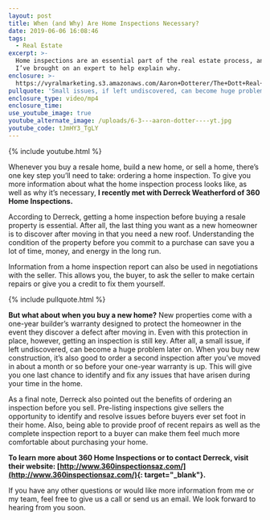```yaml
---
layout: post
title: When (and Why) Are Home Inspections Necessary?
date: 2019-06-06 16:08:46
tags:
  - Real Estate
excerpt: >-
  Home inspections are an essential part of the real estate process, and today
  I’ve brought on an expert to help explain why.
enclosure: >-
  https://vyralmarketing.s3.amazonaws.com/Aaron+Dotterer/The+Dott+Real+Estate+Group-+When+(and+Why)+Are+Home+Inspections+Necessary_.mp4
pullquote: 'Small issues, if left undiscovered, can become huge problems later on.'
enclosure_type: video/mp4
enclosure_time:
use_youtube_image: true
youtube_alternate_image: /uploads/6-3---aaron-dotter----yt.jpg
youtube_code: tJmHY3_TgLY
---
```


{% include youtube.html %}

Whenever you buy a resale home, build a new home, or sell a home, there’s one key step you’ll need to take: ordering a home inspection. To give you more information about what the home inspection process looks like, as well as why it’s necessary, **I recently met with Derreck Weatherford of 360 Home Inspections.**&nbsp;

According to Derreck, getting a home inspection before buying a resale property is essential. After all, the last thing you want as a new homeowner is to discover after moving in that you need a new roof. Understanding the condition of the property before you commit to a purchase can save you a lot of time, money, and energy in the long run.&nbsp;

Information from a home inspection report can also be used in negotiations with the seller. This allows you, the buyer, to ask the seller to make certain repairs or give you a credit to fix them yourself.&nbsp;

{% include pullquote.html %}

**But what about when you buy a new home?** New properties come with a one-year builder’s warranty designed to protect the homeowner in the event they discover a defect after moving in. Even with this protection in place, however, getting an inspection is still key. After all, a small issue, if left undiscovered, can become a huge problem later on. When you buy new construction, it’s also good to order a second inspection after you’ve moved in about a month or so before your one-year warranty is up. This will give you one last chance to identify and fix any issues that have arisen during your time in the home.&nbsp;

As a final note, Derreck also pointed out the benefits of ordering an inspection before you sell. Pre-listing inspections give sellers the opportunity to identify and resolve issues before buyers ever set foot in their home. Also, being able to provide proof of recent repairs as well as the complete inspection report to a buyer can make them feel much more comfortable about purchasing your home.&nbsp;

**To learn more about 360 Home Inspections or to contact Derreck, visit their website: [http://www.360inspectionsaz.com/](http://www.360inspectionsaz.com/){: target="_blank"}.&nbsp;**

If you have any other questions or would like more information from me or my team, feel free to give us a call or send us an email. We look forward to hearing from you soon.
